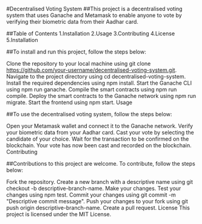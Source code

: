 #Decentralised Voting System
##This project is a decentralised voting system that uses Ganache and Metamask to enable anyone to vote by verifying their biometric data from their Aadhar card.

##Table of Contents
1.Installation
2.Usage
3.Contributing
4.License
5.Installation

##To install and run this project, follow the steps below:

Clone the repository to your local machine using git clone https://github.com/your-username/decentralised-voting-system.git.
Navigate to the project directory using cd decentralised-voting-system.
Install the required dependencies using npm install.
Start the Ganache CLI using npm run ganache.
Compile the smart contracts using npm run compile.
Deploy the smart contracts to the Ganache network using npm run migrate.
Start the frontend using npm start.
Usage

##To use the decentralised voting system, follow the steps below:

Open your Metamask wallet and connect it to the Ganache network.
Verify your biometric data from your Aadhar card.
Cast your vote by selecting the candidate of your choice.
Wait for the transaction to be confirmed on the blockchain.
Your vote has now been cast and recorded on the blockchain.
Contributing

##Contributions to this project are welcome. To contribute, follow the steps below:

Fork the repository.
Create a new branch with a descriptive name using git checkout -b descriptive-branch-name.
Make your changes.
Test your changes using npm test.
Commit your changes using git commit -m "Descriptive commit message".
Push your changes to your fork using git push origin descriptive-branch-name.
Create a pull request.
License
This project is licensed under the MIT License.
